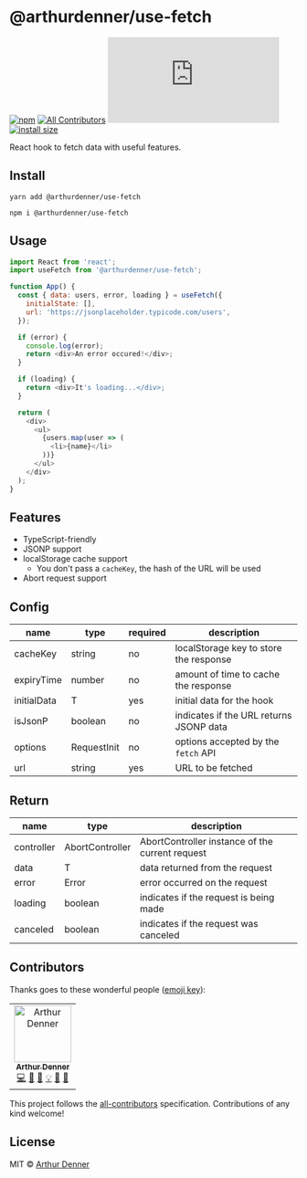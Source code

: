 # @arthurdenner/use-fetch

[![npm](https://img.shields.io/npm/v/@arthurdenner/use-fetch.svg)](https://www.npmjs.org/package/@arthurdenner/use-fetch)
[![All Contributors](https://img.shields.io/badge/all_contributors-1-orange.svg)](#contributors)
[![gzip size](https://img.badgesize.io/https://unpkg.com/@arthurdenner/use-fetch/dist/use-fetch.umd.js?compression=gzip)](https://unpkg.com/@arthurdenner/use-fetch/dist/use-fetch.umd.js)
[![install size](https://packagephobia.now.sh/badge?p=@arthurdenner/use-fetch)](https://packagephobia.now.sh/result?p=@arthurdenner/use-fetch)

React hook to fetch data with useful features.

## Install

```
yarn add @arthurdenner/use-fetch
```

```
npm i @arthurdenner/use-fetch
```

## Usage

```javascript
import React from 'react';
import useFetch from '@arthurdenner/use-fetch';

function App() {
  const { data: users, error, loading } = useFetch({
    initialState: [],
    url: 'https://jsonplaceholder.typicode.com/users',
  });

  if (error) {
    console.log(error);
    return <div>An error occured!</div>;
  }

  if (loading) {
    return <div>It's loading...</div>;
  }

  return (
    <div>
      <ul>
        {users.map(user => (
          <li>{name}</li>
        ))}
      </ul>
    </div>
  );
}
```

## Features

- TypeScript-friendly
- JSONP support
- localStorage cache support
  - You don't pass a `cacheKey`, the hash of the URL will be used
- Abort request support

## Config

| name        | type        | required | description                             |
| ----------- | ----------- | -------- | --------------------------------------- |
| cacheKey    | string      | no       | localStorage key to store the response  |
| expiryTime  | number      | no       | amount of time to cache the response    |
| initialData | T           | yes      | initial data for the hook               |
| isJsonP     | boolean     | no       | indicates if the URL returns JSONP data |
| options     | RequestInit | no       | options accepted by the `fetch` API     |
| url         | string      | yes      | URL to be fetched                       |

## Return

| name       | type            | description                                     |
| ---------- | --------------- | ----------------------------------------------- |
| controller | AbortController | AbortController instance of the current request |
| data       | T               | data returned from the request                  |
| error      | Error           | error occurred on the request                   |
| loading    | boolean         | indicates if the request is being made          |
| canceled   | boolean         | indicates if the request was canceled           |

## Contributors

Thanks goes to these wonderful people ([emoji key](https://allcontributors.org/docs/en/emoji-key)):

<!-- ALL-CONTRIBUTORS-LIST:START - Do not remove or modify this section -->
<!-- prettier-ignore -->
<table><tr><td align="center"><a href="https://github.com/arthurdenner"><img src="https://avatars0.githubusercontent.com/u/13774309?v=4" width="100px;" alt="Arthur Denner"/><br /><sub><b>Arthur Denner</b></sub></a><br /><a href="https://github.com/arthurdenner/use-fetch/commits?author=arthurdenner" title="Code">💻</a> <a href="#design-arthurdenner" title="Design">🎨</a> <a href="https://github.com/arthurdenner/use-fetch/commits?author=arthurdenner" title="Documentation">📖</a> <a href="#example-arthurdenner" title="Examples">💡</a> <a href="#ideas-arthurdenner" title="Ideas, Planning, & Feedback">🤔</a> <a href="#maintenance-arthurdenner" title="Maintenance">🚧</a></td></tr></table>

<!-- ALL-CONTRIBUTORS-LIST:END -->

This project follows the [all-contributors](https://github.com/all-contributors/all-contributors) specification. Contributions of any kind welcome!

## License

MIT © [Arthur Denner](https://github.com/arthurdenner/)
